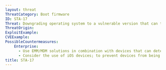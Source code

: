 ```yaml
---
layout: threat
ThreatCategory: Boot firmware
ID: STA-17
Threat: Downgrading operating system to a vulnerable version that can then be exploited
ThreatOrigin:
ExploitExample:
CVEExample:
PossibleCountermeasures:
    Enterprise:
      - Use EMM/MDM solutions in combination with devices that can detect mobile OS verions and successfully block access to enterprise resources from devices running unapproved OS versions.
      - Consider the use of iOS devices; to prevent devices from being downgraded to older versions that lack the latest security updates, iOS uses a process called System Software Authorization. [^54]
title: STA-17
---
```

